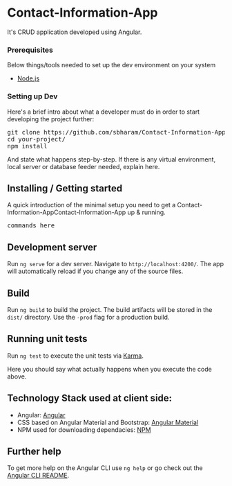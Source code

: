 # Contact-Information-App
<p>It's CRUD application developed using Angular.</p>
<article>
 <h3><a id="user-content-prerequisites" class="anchor" aria-hidden="true" href="#prerequisites"></a>Prerequisites</h3>
<p>Below things/tools needed to set up the dev environment on your system</p>
 <ul>
<li><a href="https://nodejs.org/" rel="nofollow">Node.js</a></li>
</ul>
<h3><a id="user-content-setting-up-dev" class="anchor" aria-hidden="true" href="#setting-up-dev"></a>Setting up Dev</h3>
<p>Here's a brief intro about what a developer must do in order to start developing
the project further:</p>
<div class="highlight highlight-source-shell"><pre>git clone https://github.com/sbharam/Contact-Information-App.git
<span class="pl-c1">cd</span> your-project/
npm install</pre></div>
<p>And state what happens step-by-step. If there is any virtual environment, local server or database feeder needed, explain here.</p>
 <h2><a id="user-content-installing--getting-started" class="anchor" aria-hidden="true" href="#installing--getting-started"></a>Installing / Getting started</h2>
<p>A quick introduction of the minimal setup you need to get a Contact-Information-AppContact-Information-App up &amp;
running.</p>
<div class="highlight highlight-source-shell"><pre>commands here</pre></div>
<h2><a id="user-content-running-end-to-end-tests" class="anchor" aria-hidden="true" href="#development-server"></a>Development server</h2>
<p>Run <code>ng serve</code> for a dev server. Navigate to <code>http://localhost:4200/</code>. The app will automatically reload if you change any of the source files.</p>
 <h2><a id="user-content-build" class="anchor" aria-hidden="true" href="#build"></a>Build</h2>
<p>Run <code>ng build</code> to build the project. The build artifacts will be stored in the <code>dist/</code> directory. Use the <code>-prod</code> flag for a production build.</p>
<h2><a id="user-content-running-unit-tests" class="anchor" aria-hidden="true" href="#running-unit-tests"></a>Running unit tests</h2>
<p>Run <code>ng test</code> to execute the unit tests via <a href="https://karma-runner.github.io" rel="nofollow">Karma</a>.</p>
 <p>Here you should say what actually happens when you execute the code above.</p>
<h2>Technology Stack used at client side:</h2>
<ul>
<li>Angular: <a href="https://angular.io/" rel="nofollow">Angular</a></li>
<li>CSS based on Angular Material and Bootstrap: <a href="https://material.angular.io/" rel="nofollow">Angular Material</a></li>
 <li>NPM used for downloading dependacies: <a href="https://www.npmjs.com/package/repository" rel="nofollow">NPM</a></li>
</ul>
<h2><a id="user-content-further-help" class="anchor" aria-hidden="true" href="#further-help"></a>Further help</h2>
<p>To get more help on the Angular CLI use <code>ng help</code> or go check out the <a href="https://github.com/angular/angular-cli/blob/master/README.md">Angular CLI README</a>.</p>
</article>
